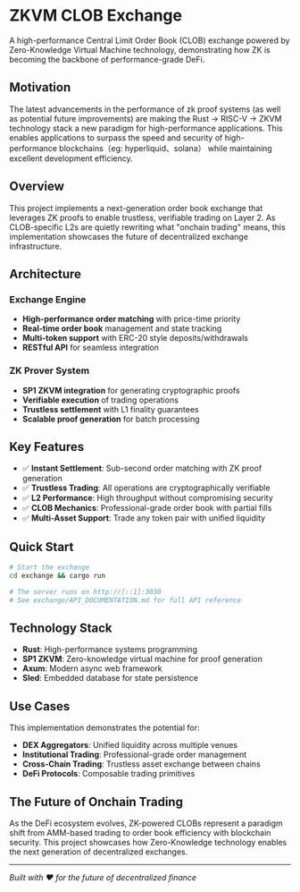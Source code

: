 # ZKVM CLOB Exchange

A high-performance Central Limit Order Book (CLOB) exchange powered by Zero-Knowledge Virtual Machine technology, demonstrating how ZK is becoming the backbone of performance-grade DeFi.

## Motivation

The latest advancements in the performance of zk proof systems (as well as potential future improvements) are making the Rust → RISC-V → ZKVM technology stack a new paradigm for high-performance applications. This enables applications to surpass the speed and security of high-performance blockchains（eg: hyperliquid、solana） while maintaining excellent development efficiency.

## Overview

This project implements a next-generation order book exchange that leverages ZK proofs to enable trustless, verifiable trading on Layer 2. As CLOB-specific L2s are quietly rewriting what "onchain trading" means, this implementation showcases the future of decentralized exchange infrastructure.

## Architecture

### Exchange Engine
- **High-performance order matching** with price-time priority
- **Real-time order book** management and state tracking
- **Multi-token support** with ERC-20 style deposits/withdrawals
- **RESTful API** for seamless integration

### ZK Prover System
- **SP1 ZKVM integration** for generating cryptographic proofs
- **Verifiable execution** of trading operations
- **Trustless settlement** with L1 finality guarantees
- **Scalable proof generation** for batch processing

## Key Features

- ✅ **Instant Settlement**: Sub-second order matching with ZK proof generation
- ✅ **Trustless Trading**: All operations are cryptographically verifiable
- ✅ **L2 Performance**: High throughput without compromising security
- ✅ **CLOB Mechanics**: Professional-grade order book with partial fills
- ✅ **Multi-Asset Support**: Trade any token pair with unified liquidity

## Quick Start

```bash
# Start the exchange
cd exchange && cargo run

# The server runs on http://[::1]:3030
# See exchange/API_DOCUMENTATION.md for full API reference
```

## Technology Stack

- **Rust**: High-performance systems programming
- **SP1 ZKVM**: Zero-knowledge virtual machine for proof generation
- **Axum**: Modern async web framework
- **Sled**: Embedded database for state persistence

## Use Cases

This implementation demonstrates the potential for:
- **DEX Aggregators**: Unified liquidity across multiple venues
- **Institutional Trading**: Professional-grade order management
- **Cross-Chain Trading**: Trustless asset exchange between chains
- **DeFi Protocols**: Composable trading primitives

## The Future of Onchain Trading

As the DeFi ecosystem evolves, ZK-powered CLOBs represent a paradigm shift from AMM-based trading to order book efficiency with blockchain security. This project showcases how Zero-Knowledge technology enables the next generation of decentralized exchanges.

---

*Built with ❤️ for the future of decentralized finance*
